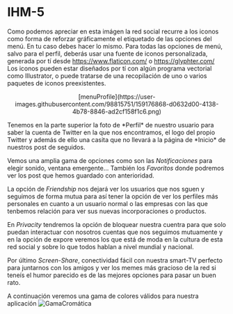 # IHM-5

Como podemos apreciar en esta imágen la red social recurre a los iconos como forma de reforzar gráficamente el etiquetado de las opciones del menú. En tu caso debes hacer lo mismo. Para todas las opciones de menú, salvo para el perfil, deberás usar una fuente de iconos personalizada, generada por tí desde https://www.flaticon.com/ o https://glyphter.com/  Los iconos pueden estar diseñados por tí con algún programa vectorial como Illustrator, o puede tratarse de una recopilación de uno o varios paquetes de iconos preexistentes.

<p align="center">
	[menuProfile](https://user-images.githubusercontent.com/98815751/159176868-d0632d00-4138-4b78-8846-ad2cf158f1c6.png)
</p>

</p>
Tenemos en la parte superior la foto de *Perfil* de nuestro usuario para saber la cuenta de Twitter en la que nos encontramos, el logo del propio Twitter y además de ello una casita que no llevará a la página de *Inicio* de nuestros post de seguidos.

Vemos una amplia gama de opciones como son las *Notificaciones* para elegir sonido, ventana emergente... También los *Favoritos* donde podremos ver los post que hemos guardado con anterioridad.

La opción de *Friendship* nos dejará ver los usuarios que nos sguen y seguimos de forma mutua para así tener la opción de ver los perfiles más personales en cuanto a un usuario normal o las empresas con las que tenbemos relación para ver sus nuevas incorporaciones o productos.

En *Privacity* tendremos la opción de bloquear nuestra cuentra para que solo puedan interactuar con nosotros cuentas que nos seguimos mutuamente y en la opción de expore veremos los que está de moda en la cultura de esta red social y sobre lo que todos hablan a nivel mundial y nacional.

Por último *Screen-Share*, conectividad fácil con nuestra smart-TV perfecto para juntarnos con los amigos y ver los memes más gracioso de la red si teneís el humor parecido es de las mejores opciones para pasar un buen rato.

A continuación veremos una gama de colores válidos para nuestra aplicación
![GamaCromática](https://user-images.githubusercontent.com/98815751/159175997-e1e676b2-979a-447e-a9f0-ae36d015df74.png)
